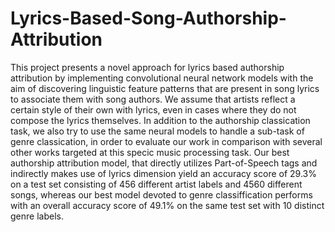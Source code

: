 # Lyrics-Based-Song-Authorship-Attribution

This project presents a novel approach for lyrics based authorship attribution by implementing convolutional neural network models with the aim of discovering linguistic feature patterns that are present in song lyrics to associate them with song authors. We assume that artists reflect a certain style of their own with lyrics, even in cases where they do not compose the lyrics themselves. In addition to the authorship classication task, we also try to use the same neural models to handle a sub-task of genre classication, in order to evaluate our work in comparison with several other works targeted at this specic music processing task. Our best authorship attribution model, that directly utilizes Part-of-Speech tags and indirectly makes use of lyrics dimension yield an accuracy score
of 29.3% on a test set consisting of 456 different artist labels and 4560 different songs, whereas our best model devoted to genre classiffication performs with an overall accuracy score of 49.1% on the same test set with 10 distinct genre labels.
